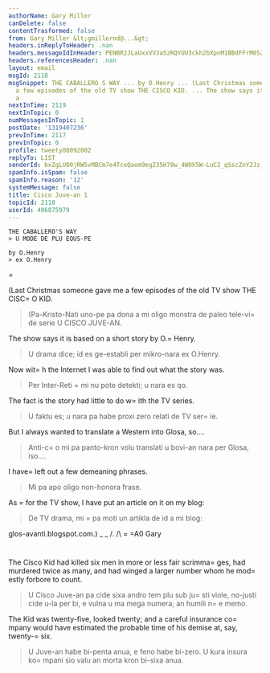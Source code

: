 ```yaml
---
authorName: Gary Miller
canDelete: false
contentTrasformed: false
from: Gary Miller &lt;gmillernd@...&gt;
headers.inReplyToHeader: .nan
headers.messageIdInHeader: PENBR2JLaUxxVVJaSzRQYUU3ckh2bXpnM1BBdFFrM05ZZ19GWXE4ZlBVQmhuN0FNTnpWUUBtYWlsLmdtYWlsLmNvbT4=
headers.referencesHeader: .nan
layout: email
msgId: 2118
msgSnippet: THE CABALLERO S WAY ... by O.Henry ... (Last Christmas someone gave me
  a few episodes of the old TV show THE CISCO KID. ... The show says it is based on
  a
nextInTime: 2119
nextInTopic: 0
numMessagesInTopic: 1
postDate: '1319407236'
prevInTime: 2117
prevInTopic: 0
profile: tweety08092002
replyTo: LIST
senderId: bxZgLU00jRW5vMBCm7e4TceQaom9egZ35H70w_4WOX5W-LuC2_qSscZnY2Jz_KL49zsWvi2-e39LieYBespAEyNy7sla7wSY
spamInfo.isSpam: false
spamInfo.reason: '12'
systemMessage: false
title: Cisco Juve-an 1
topicId: 2118
userId: 486875979
---
```


	THE CABALLERO'S WAY
	> U MODE DE PLU EQUS-PE

	by O.Henry
	> ex O.Henry


=

(Last Christmas someone gave me a few episodes of the old TV show THE CISC=
O KID.
> (Pa-Kristo-Nati uno-pe pa dona a mi oligo monstra de paleo tele-vi=
de serie U CISCO JUVE-AN.

The show says it is based on a short story by O.=
Henry.
> U drama dice; id es ge-establi per mikro-nara ex O.Henry.

Now wit=
h the Internet I was able to find out what the story was.
> Per Inter-Reti =
mi nu pote detekti; u nara es qo.

The fact is the story had little to do w=
ith the TV series.
> U faktu es; u nara pa habe proxi zero relati de TV ser=
ie.

But I always wanted to translate a Western into Glosa, so....
> Anti-c=
o mi pa panto-kron volu translati u bovi-an nara per Glosa, iso....

I have=
 left out a few demeaning phrases.
> Mi pa apo oligo non-honora frase.

As =
for the TV show, I have put an article on it on my blog:
> De TV drama, mi =
pa moti un artikla de id a mi blog:

glos-avanti.blogspot.com.)
_ _
/.
/\ =
=A0 Gary
#



The Cisco Kid had killed six men in more or less fair scrimma=
ges, had
murdered twice as many, and had winged a larger number whom he
mod=
estly forbore to count.
> U Cisco Juve-an pa cide sixa andro tem plu sub ju=
sti viole, no-justi cide u-la per bi, e vulna u ma mega numera; an humili n=
e memo.

The Kid was twenty-five, looked twenty; and a careful insurance
co=
mpany would have estimated the probable time of his demise at, say,
twenty-=
six.
> U Juve-an habe bi-penta anua, e feno habe bi-zero.  U kura insura ko=
mpani sio valu an morta kron bi-sixa anua.

